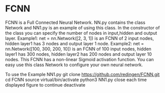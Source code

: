 # FCNN
FCNN is a Full Connected Neural Network.
NN.py contains the class Network and NN1.py is an example of using this class.
In the constructor of the class you can specify the number of nodes in input,hidden and output layer.
Example1: net = nn.Network([2, 3, 1]) is an FCNN of 2 input nodes, hidden layer1 has 3 nodes and output layer 1 node.
Example2: net = nn.Network([100, 300, 200, 10]) is an FCNN of 100 input nodes, hidden layer1 has 300 nodes, hidden layer2 has 200 nodes and output layer 10 nodes.
This FCNN has a non-linear Sigmoid activation function.
You can easy use this class Network to configure your own neural network.

To use the Example NN1.py
    git clone https://github.com/redingen/FCNN.git
    cd FCNN
    source virtual/bin/activate
    python3 NN1.py
    close each time displayed figure to continue
    deactivate
    
